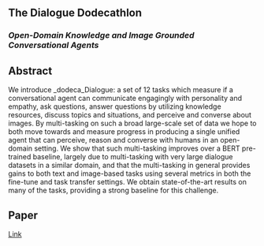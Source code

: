## The Dialogue Dodecathlon

### _Open-Domain Knowledge and Image Grounded Conversational Agents_

## Abstract

We introduce  _dodeca_Dialogue:  a set of 12 tasks which measure if a conversational agent can communicate
engagingly with personality and empathy, ask questions, answer questions by utilizing knowledge resources, 
discuss topics and situations, and perceive and converse about images. By multi-tasking on such a broad 
large-scale set of data we hope to both move towards and measure progress in producing a single unified agent 
that can perceive, reason and converse with humans in an open-domain setting. We show that such multi-tasking
improves over a BERT pre-trained baseline, largely due to multi-tasking with very large dialogue datasets in 
a similar domain, and that the multi-tasking in general provides gains to both text and image-based tasks using
several metrics in both the fine-tune and task transfer settings. We obtain state-of-the-art results on many
of the tasks, providing a strong baseline for this challenge. 

## Paper

[Link](https://drive.google.com/open?id=1WFf5hqMdjJ9MaCU76lCUwNm5G6wWiX6y)
 
